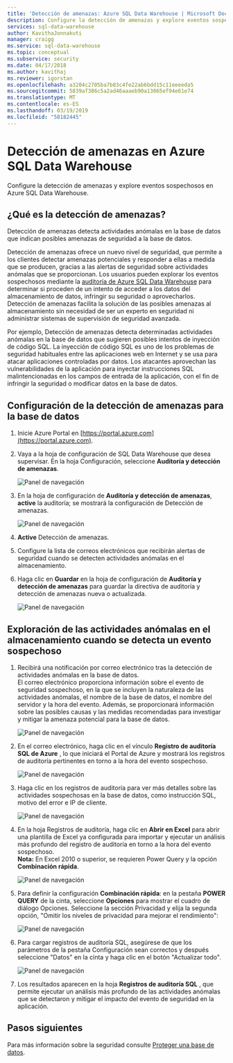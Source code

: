 ```yaml
---
title: 'Detección de amenazas: Azure SQL Data Warehouse | Microsoft Docs'
description: Configure la detección de amenazas y explore eventos sospechosos en Azure SQL Data Warehouse.
services: sql-data-warehouse
author: KavithaJonnakuti
manager: craigg
ms.service: sql-data-warehouse
ms.topic: conceptual
ms.subservice: security
ms.date: 04/17/2018
ms.author: kavithaj
ms.reviewer: igorstan
ms.openlocfilehash: a3204c2705ba7b83c4fe22ab6bdd15c11eeeeda5
ms.sourcegitcommit: 5839af386c5a2ad46aaaeb90a13065ef94e61e74
ms.translationtype: MT
ms.contentlocale: es-ES
ms.lasthandoff: 03/19/2019
ms.locfileid: "58182445"
---
```

# <a name="threat-detection-in-azure-sql-data-warehouse"></a>Detección de amenazas en Azure SQL Data Warehouse
Configure la detección de amenazas y explore eventos sospechosos en Azure SQL Data Warehouse.

## <a name="what-is-threat-detection"></a>¿Qué es la detección de amenazas?
Detección de amenazas detecta actividades anómalas en la base de datos que indican posibles amenazas de seguridad a la base de datos. 

Detección de amenazas ofrece un nuevo nivel de seguridad, que permite a los clientes detectar amenazas potenciales y responder a ellas a medida que se producen, gracias a las alertas de seguridad sobre actividades anómalas que se proporcionan. Los usuarios pueden explorar los eventos sospechosos mediante la [auditoría de Azure SQL Data Warehouse](sql-data-warehouse-auditing-overview.md) para determinar si proceden de un intento de acceder a los datos del almacenamiento de datos, infringir su seguridad o aprovecharlos.
Detección de amenazas facilita la solución de las posibles amenazas al almacenamiento sin necesidad de ser un experto en seguridad ni administrar sistemas de supervisión de seguridad avanzada.

Por ejemplo, Detección de amenazas detecta determinadas actividades anómalas en la base de datos que sugieren posibles intentos de inyección de código SQL. La inyección de código SQL es uno de los problemas de seguridad habituales entre las aplicaciones web en Internet y se usa para atacar aplicaciones controladas por datos. Los atacantes aprovechan las vulnerabilidades de la aplicación para inyectar instrucciones SQL malintencionadas en los campos de entrada de la aplicación, con el fin de infringir la seguridad o modificar datos en la base de datos.

## <a name="set-up-threat-detection-for-your-database"></a>Configuración de la detección de amenazas para la base de datos
1. Inicie Azure Portal en [https://portal.azure.com](https://portal.azure.com).
2. Vaya a la hoja de configuración de SQL Data Warehouse que desea supervisar. En la hoja Configuración, seleccione **Auditoría y detección de amenazas**.
   
    ![Panel de navegación](media/sql-data-warehouse-security-threat-detection/1_td_click_on_settings.png)
3. En la hoja de configuración de **Auditoría y detección de amenazas**, **active** la auditoría; se mostrará la configuración de Detección de amenazas.
   
    ![Panel de navegación](media/sql-data-warehouse-security-threat-detection/2_td_turn_on_auditing.png)
4. **Active** Detección de amenazas.
5. Configure la lista de correos electrónicos que recibirán alertas de seguridad cuando se detecten actividades anómalas en el almacenamiento.
6. Haga clic en **Guardar** en la hoja de configuración de **Auditoría y detección de amenazas** para guardar la directiva de auditoría y detección de amenazas nueva o actualizada.
   
    ![Panel de navegación](media/sql-data-warehouse-security-threat-detection/3_td_turn_on_threat_detection.png)

## <a name="explore-anomalous-data-warehouse-activities-upon-detection-of-a-suspicious-event"></a>Exploración de las actividades anómalas en el almacenamiento cuando se detecta un evento sospechoso
1. Recibirá una notificación por correo electrónico tras la detección de actividades anómalas en la base de datos. <br/>
    El correo electrónico proporciona información sobre el evento de seguridad sospechoso, en la que se incluyen la naturaleza de las actividades anómalas, el nombre de la base de datos, el nombre del servidor y la hora del evento. Además, se proporcionará información sobre las posibles causas y las medidas recomendadas para investigar y mitigar la amenaza potencial para la base de datos.<br/>
   
    ![Panel de navegación](media/sql-data-warehouse-security-threat-detection/4_td_email.png)
2. En el correo electrónico, haga clic en el vínculo **Registro de auditoría SQL de Azure** , lo que iniciará el Portal de Azure y mostrará los registros de auditoría pertinentes en torno a la hora del evento sospechoso.
   
    ![Panel de navegación](media/sql-data-warehouse-security-threat-detection/5_td_audit_records.png)
3. Haga clic en los registros de auditoría para ver más detalles sobre las actividades sospechosas en la base de datos, como instrucción SQL, motivo del error e IP de cliente.
   
    ![Panel de navegación](media/sql-data-warehouse-security-threat-detection/6_td_audit_record_details.png)
4. En la hoja Registros de auditoría, haga clic en **Abrir en Excel** para abrir una plantilla de Excel ya configurada para importar y ejecutar un análisis más profundo del registro de auditoría en torno a la hora del evento sospechoso.<br/>
   **Nota:** En Excel 2010 o superior, se requieren Power Query y la opción **Combinación rápida**.
   
    ![Panel de navegación](media/sql-data-warehouse-security-threat-detection/7_td_audit_records_open_excel.png)
5. Para definir la configuración **Combinación rápida**: en la pestaña **POWER QUERY** de la cinta, seleccione **Opciones** para mostrar el cuadro de diálogo Opciones. Seleccione la sección Privacidad y elija la segunda opción, "Omitir los niveles de privacidad para mejorar el rendimiento":
   
    ![Panel de navegación](media/sql-data-warehouse-security-threat-detection/8_td_excel_fast_combine.png)
6. Para cargar registros de auditoría SQL, asegúrese de que los parámetros de la pestaña Configuración sean correctos y después seleccione "Datos" en la cinta y haga clic en el botón "Actualizar todo".
   
    ![Panel de navegación](media/sql-data-warehouse-security-threat-detection/9_td_excel_parameters.png)
7. Los resultados aparecen en la hoja **Registros de auditoría SQL** , que permite ejecutar un análisis más profundo de las actividades anómalas que se detectaron y mitigar el impacto del evento de seguridad en la aplicación.

## <a name="next-steps"></a>Pasos siguientes
Para más información sobre la seguridad consulte [Proteger una base de datos](sql-data-warehouse-overview-manage-security.md).
